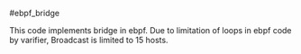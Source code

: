 #ebpf_bridge

This code implements bridge in ebpf.
Due to limitation of loops in ebpf code by varifier, Broadcast is limited to 15 hosts.
